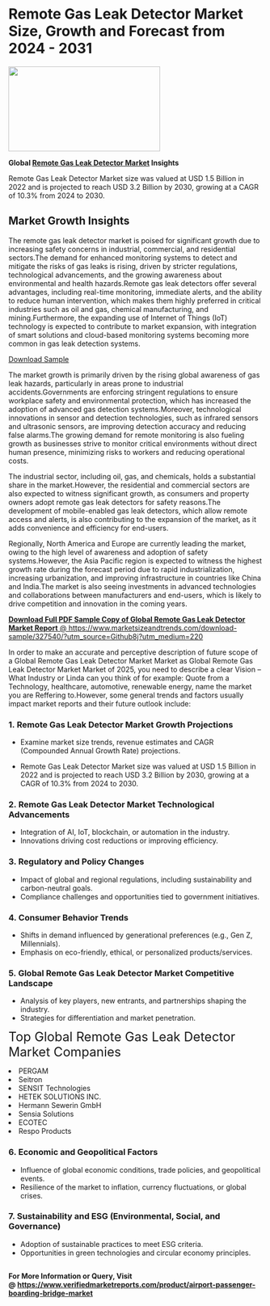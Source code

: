<H1>Remote Gas Leak Detector Market Size, Growth and Forecast from 2024 - 2031</H1><img class="aligncenter size-medium wp-image-584254" src="https://thirdeyenews.in/wp-content/uploads/2024/09/Global-Market-Research-300x168.jpeg" alt="" width="300" height="168" /><p><strong>Global&nbsp;<a href="https://www.marketsizeandtrends.com/download-sample/327540/?utm_source=Github8j?utm_medium=220">Remote Gas Leak Detector Market</a> Insights</strong></p><p>Remote Gas Leak Detector Market size was valued at USD 1.5 Billion in 2022 and is projected to reach USD 3.2 Billion by 2030, growing at a CAGR of 10.3% from 2024 to 2030.</p><p><h2>Market Growth Insights</h2> <p>The remote gas leak detector market is poised for significant growth due to increasing safety concerns in industrial, commercial, and residential sectors.The demand for enhanced monitoring systems to detect and mitigate the risks of gas leaks is rising, driven by stricter regulations, technological advancements, and the growing awareness about environmental and health hazards.Remote gas leak detectors offer several advantages, including real-time monitoring, immediate alerts, and the ability to reduce human intervention, which makes them highly preferred in critical industries such as oil and gas, chemical manufacturing, and mining.Furthermore, the expanding use of Internet of Things (IoT) technology is expected to contribute to market expansion, with integration of smart solutions and cloud-based monitoring systems becoming more common in gas leak detection systems.</p> <p><a href="download-sample-link" target="_blank">Download Sample</a></p> <p>The market growth is primarily driven by the rising global awareness of gas leak hazards, particularly in areas prone to industrial accidents.Governments are enforcing stringent regulations to ensure workplace safety and environmental protection, which has increased the adoption of advanced gas detection systems.Moreover, technological innovations in sensor and detection technologies, such as infrared sensors and ultrasonic sensors, are improving detection accuracy and reducing false alarms.The growing demand for remote monitoring is also fueling growth as businesses strive to monitor critical environments without direct human presence, minimizing risks to workers and reducing operational costs.</p> <p>The industrial sector, including oil, gas, and chemicals, holds a substantial share in the market.However, the residential and commercial sectors are also expected to witness significant growth, as consumers and property owners adopt remote gas leak detectors for safety reasons.The development of mobile-enabled gas leak detectors, which allow remote access and alerts, is also contributing to the expansion of the market, as it adds convenience and efficiency for end-users.</p> <p>Regionally, North America and Europe are currently leading the market, owing to the high level of awareness and adoption of safety systems.However, the Asia Pacific region is expected to witness the highest growth rate during the forecast period due to rapid industrialization, increasing urbanization, and improving infrastructure in countries like China and India.The market is also seeing investments in advanced technologies and collaborations between manufacturers and end-users, which is likely to drive competition and innovation in the coming years.</p> <p><a href="get-more-link" target="_blank"></p><p><span class=""><strong>Download Full PDF Sample Copy of Global Remote Gas Leak Detector Market Report</strong> @ <a href="https://www.marketsizeandtrends.com/download-sample/327540/?utm_source=Github8j?utm_medium=220" target="_blank">https://www.marketsizeandtrends.com/download-sample/327540/?utm_source=Github8j?utm_medium=220</a></span></p><p>In order to make an accurate and perceptive description of future scope of a Global&nbsp;Remote Gas Leak Detector Market Market as Global&nbsp;Remote Gas Leak Detector Market Market of 2025, you need to describe a clear Vision &ndash; What Industry or Linda can you think of for example: Quote from a Technology, healthcare, automotive, renewable energy, name the market you are Reffering to.However, some general trends and factors usually impact market reports and their future outlook include:</p><h3>1.&nbsp;<strong>Remote Gas Leak Detector Market Growth Projections</strong></h3><ul><li>Examine market size trends, revenue estimates and CAGR (Compounded Annual Growth Rate) projections.</li><li><p>Remote Gas Leak Detector Market size was valued at USD 1.5 Billion in 2022 and is projected to reach USD 3.2 Billion by 2030, growing at a CAGR of 10.3% from 2024 to 2030.</p></li></ul><h3>2.&nbsp;<strong>Remote Gas Leak Detector Market Technological Advancements</strong></h3><ul><li>Integration of AI, IoT, blockchain, or automation in the industry.</li><li>Innovations driving cost reductions or improving efficiency.</li></ul><h3>3.&nbsp;<strong>Regulatory and Policy Changes</strong></h3><ul><li>Impact of global and regional regulations, including sustainability and carbon-neutral goals.</li><li>Compliance challenges and opportunities tied to government initiatives.</li></ul><h3>4.&nbsp;<strong>Consumer Behavior Trends</strong></h3><ul><li>Shifts in demand influenced by generational preferences (e.g., Gen Z, Millennials).</li><li>Emphasis on eco-friendly, ethical, or personalized products/services.</li></ul><h3>5.&nbsp;<strong>Global Remote Gas Leak Detector Market Competitive Landscape</strong></h3><ul><li>Analysis of key players, new entrants, and partnerships shaping the industry.</li><li>Strategies for differentiation and market penetration.</li></ul><p data-pm-slice="1 1 []"><span style="color: inherit; font-family: inherit; font-size: 25px;">Top Global Remote Gas Leak Detector Market Companies</span></p><div class="" data-test-id=""><p><li>PERGAM</li><li> Seitron</li><li> SENSIT Technologies</li><li> HETEK SOLUTIONS INC.</li><li> Hermann Sewerin GmbH</li><li> Sensia Solutions</li><li> ECOTEC</li><li> Respo Products</li></p></div><h3>6.&nbsp;<strong>Economic and Geopolitical Factors</strong></h3><ul><li>Influence of global economic conditions, trade policies, and geopolitical events.</li><li>Resilience of the market to inflation, currency fluctuations, or global crises.</li></ul><h3>7.&nbsp;<strong>Sustainability and ESG (Environmental, Social, and Governance)</strong></h3><ul><li>Adoption of sustainable practices to meet ESG criteria.</li><li>Opportunities in green technologies and circular economy principles.</li></ul><h2><strong style="font-size: 14px;">For More Information or Query, Visit @&nbsp;</strong><a style="background-color: #ffffff; font-size: 14px;" href="https://www.marketsizeandtrends.com/report/remote-gas-leak-detector-market/" target="_blank">https://www.verifiedmarketreports.com/product/airport-passenger-boarding-bridge-market</a></h2>